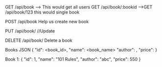 GET /api/book --> This would get all users
GET /api/book/:bookid -->GET /api/book/123 this would single book

POST /api/book  Help us create new book

PUT /api/book/<bookid> //Update 

DELETE /api/book/<bookid> Delete a book

Books JSON
{
    "id": <book_id>,
    "name": <book_name>
    "author": <author>,
    "price": <price>
}

Book 1:
{
    "id": 1,
    "name": "101 Rules",
    "author": "abc",
    "price": 550
}